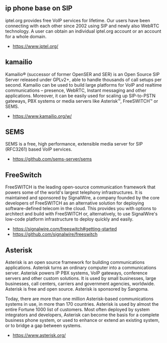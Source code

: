 ## ip phone base on SIP
iptel.org provides free VoIP services for lifetime. Our users have been connecting with each other since 2002 using SIP and newly also WebRTC technology. A user can obtain an individual iptel.org account or an account for a whole domain.
- https://www.iptel.org/

## kamailio
Kamailio® (successor of former OpenSER and SER) is an Open Source SIP Server released under GPLv2+, able to handle thousands of call setups per second. Kamailio can be used to build large platforms for VoIP and realtime communications – presence, WebRTC, Instant messaging and other applications.  Moreover, it can be easily used for scaling up SIP-to-PSTN gateways, PBX systems or media servers like Asterisk™, FreeSWITCH™ or SEMS.
- https://www.kamailio.org/w/

## SEMS
 SEMS is a free, high performance, extensible media server 
 for SIP (RFC3261) based VoIP services. 
- https://github.com/sems-server/sems

## FreeSwitch
FreeSWITCH is the leading open-source communication framework that powers some of the world's largest telephony infrastructures. It is maintained and sponsored by SignalWire, a company founded by the core developers of FreeSWITCH as an alternative solution for deploying software-defined telecom in the cloud. This provides you with options to architect and build with FreeSWITCH or, alternatively, to use SignalWire's low-code platform infrastructure to deploy quickly and easily. 
- https://signalwire.com/freeswitch#getting-started
- https://github.com/signalwire/freeswitch

## Asterisk
Asterisk is an open source framework for building communications applications. Asterisk turns an ordinary computer into a communications server. Asterisk powers IP PBX systems, VoIP gateways, conference servers and other custom solutions. It is used by small businesses, large businesses, call centers, carriers and government agencies, worldwide. Asterisk is free and open source. Asterisk is sponsored by Sangoma.

Today, there are more than one million Asterisk-based communications systems in use, in more than 170 countries. Asterisk is used by almost the entire Fortune 1000 list of customers. Most often deployed by system integrators and developers, Asterisk can become the basis for a complete business phone system, or used to enhance or extend an existing system, or to bridge a gap between systems.
- https://www.asterisk.org/
